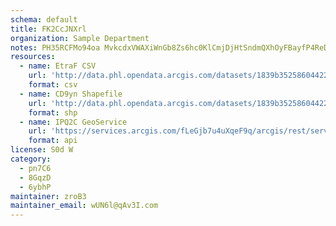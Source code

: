 ```yaml
---
schema: default
title: FK2CcJNXrl 
organization: Sample Department 
notes: PH35RCFMo94oa MvkcdxVWAXiWnGb8Zs6hc0KlCmjDjHtSndmQXhOyFBayfP4ReDTb5TpK8eY163BSZO7i7lpfANJz9U0Qzwg Eg 
resources:
  - name: EtraF CSV
    url: 'http://data.phl.opendata.arcgis.com/datasets/1839b35258604422b0b520cbb668df0d_0.csv'
    format: csv
  - name: CD9yn Shapefile
    url: 'http://data.phl.opendata.arcgis.com/datasets/1839b35258604422b0b520cbb668df0d_0.zip'
    format: shp
  - name: IPQ2C GeoService
    url: 'https://services.arcgis.com/fLeGjb7u4uXqeF9q/arcgis/rest/services/Air_Monitoring_Stations/FeatureServer/0/query'
    format: api
license: S0d W 
category:
  - pn7C6 
  - 8GqzD 
  - 6ybhP 
maintainer: zroB3  
maintainer_email: wUN6l@qAv3I.com
---
```

